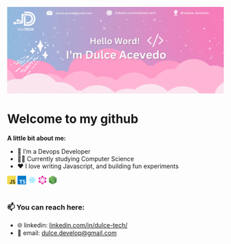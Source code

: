 ![alt-text](https://github.com/dulce-acevedo/dulce-acevedo/blob/main/banner%20(2).gif)
# Welcome to my github
**A little bit about me:**
- 🚀 I’m a Devops Developer 
- 👩‍💻 Currently studying Computer Science
- ❤️ I love writing Javascript, and building fun experiments


<code><img height="20" alt="javascript" src="https://raw.githubusercontent.com/github/explore/80688e429a7d4ef2fca1e82350fe8e3517d3494d/topics/javascript/javascript.png"></code>
<code><img height="20" alt="typescript" src="https://raw.githubusercontent.com/github/explore/80688e429a7d4ef2fca1e82350fe8e3517d3494d/topics/typescript/typescript.png"></code>
<code><img height="20" alt="react" src="https://raw.githubusercontent.com/github/explore/80688e429a7d4ef2fca1e82350fe8e3517d3494d/topics/react/react.png"></code>
<code><img height="20" alt="graphql" src="https://raw.githubusercontent.com/github/explore/5c058a388828bb5fde0bcafd4bc867b5bb3f26f3/topics/graphql/graphql.png"></code>
<code><img height="20" alt="nodejs" src="https://raw.githubusercontent.com/github/explore/80688e429a7d4ef2fca1e82350fe8e3517d3494d/topics/nodejs/nodejs.png"></code>    


# 
### 📫 You can reach here:
- 🌐   linkedin: [linkedin.com/in/dulce-tech/](https://www.linkedin.com/in/dulce-tech/)
- 📧   email: dulce.develop@gmail.com
